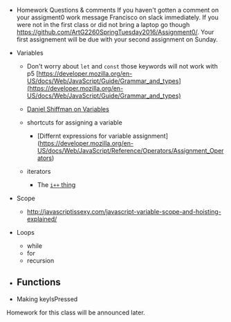 - Homework Questions & comments
If you haven't gotten a comment on your assigment0 work message Francisco on slack immediately. If you were not in the first class or did not bring a laptop go though https://github.com/ArtG2260SpringTuesday2016/Assignment0/. Your first assignement will be due with your second assignment on Sunday.

- Variables
  - Don't worry about `let` and `const` those keywords will not work with p5 [https://developer.mozilla.org/en-US/docs/Web/JavaScript/Guide/Grammar_and_types](https://developer.mozilla.org/en-US/docs/Web/JavaScript/Guide/Grammar_and_types)
  - [Daniel Shiffman on Variables](https://www.youtube.com/watch?v=Bn_B3T_Vbxs&list=PLRqwX-V7Uu6Zy51Q-x9tMWIv9cueOFTFA&index=6)
  
  - shortcuts for assigning a variable
    - [Differnt expressions for variable assignment] (https://developer.mozilla.org/en-US/docs/Web/JavaScript/Reference/Operators/Assignment_Operators)
  - iterators
    - The [`i++` thing](https://developer.mozilla.org/en-US/docs/Web/JavaScript/Guide/Iterators_and_Generators)

- Scope
  - http://javascriptissexy.com/javascript-variable-scope-and-hoisting-explained/

- Loops
  - while
  - for
  - recursion
- Functions
  - 

- Making keyIsPressed

Homework for this class will be announced later.
